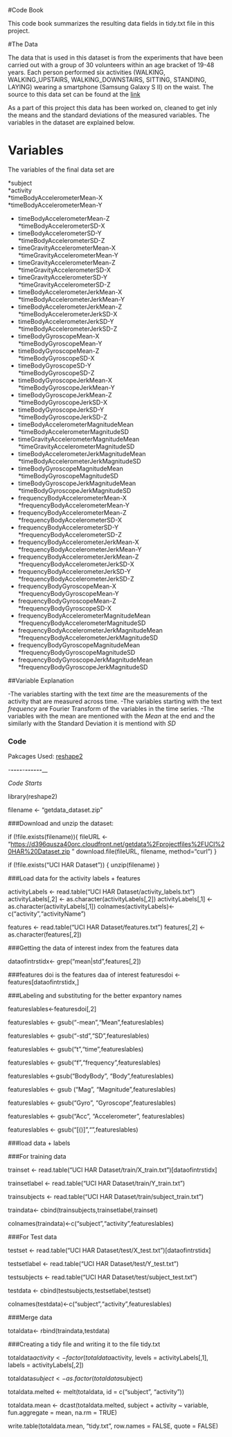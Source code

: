 #Code Book

This code book summarizes the resulting data fields in tidy.txt file in this project.


#The Data

The data that is used in this dataset is from the experiments that have been carried out with a group of 30 volunteers within an age bracket of 19-48 years. Each person performed six activities (WALKING, WALKING_UPSTAIRS, WALKING_DOWNSTAIRS, SITTING, STANDING, LAYING) wearing a smartphone (Samsung Galaxy S II) on the waist. The source to this data set can be found at the [link](https://d396qusza40orc.cloudfront.net/getdata%2Fprojectfiles%2FUCI%20HAR%20Dataset.zip)

As a part of this project this data has been worked on, cleaned to get inly the means and the standard deviations of the measured variables. The variables in the dataset are explained below.


# Variables

The variables of the final data set are 


*subject                                 
*activity                                   
*timeBodyAccelerometerMean-X     
*timeBodyAccelerometerMean-Y                
* timeBodyAccelerometerMean-Z                 
*timeBodyAccelerometerSD-X                  
* timeBodyAccelerometerSD-Y                   
*timeBodyAccelerometerSD-Z                  
* timeGravityAccelerometerMean-X              
*timeGravityAccelerometerMean-Y             
* timeGravityAccelerometerMean-Z              
*timeGravityAccelerometerSD-X               
* timeGravityAccelerometerSD-Y                
*timeGravityAccelerometerSD-Z               
* timeBodyAccelerometerJerkMean-X             
*timeBodyAccelerometerJerkMean-Y            
* timeBodyAccelerometerJerkMean-Z             
*timeBodyAccelerometerJerkSD-X              
* timeBodyAccelerometerJerkSD-Y               
*timeBodyAccelerometerJerkSD-Z              
* timeBodyGyroscopeMean-X                     
*timeBodyGyroscopeMean-Y                    
* timeBodyGyroscopeMean-Z                     
*timeBodyGyroscopeSD-X                      
* timeBodyGyroscopeSD-Y                       
*timeBodyGyroscopeSD-Z                      
* timeBodyGyroscopeJerkMean-X                 
*timeBodyGyroscopeJerkMean-Y                
* timeBodyGyroscopeJerkMean-Z                 
*timeBodyGyroscopeJerkSD-X                  
* timeBodyGyroscopeJerkSD-Y                   
*timeBodyGyroscopeJerkSD-Z                  
* timeBodyAccelerometerMagnitudeMean          
*timeBodyAccelerometerMagnitudeSD           
* timeGravityAccelerometerMagnitudeMean       
*timeGravityAccelerometerMagnitudeSD        
* timeBodyAccelerometerJerkMagnitudeMean      
*timeBodyAccelerometerJerkMagnitudeSD       
* timeBodyGyroscopeMagnitudeMean              
*timeBodyGyroscopeMagnitudeSD               
* timeBodyGyroscopeJerkMagnitudeMean          
*timeBodyGyroscopeJerkMagnitudeSD           
* frequencyBodyAccelerometerMean-X            
*frequencyBodyAccelerometerMean-Y           
* frequencyBodyAccelerometerMean-Z            
*frequencyBodyAccelerometerSD-X             
* frequencyBodyAccelerometerSD-Y              
*frequencyBodyAccelerometerSD-Z             
* frequencyBodyAccelerometerJerkMean-X        
*frequencyBodyAccelerometerJerkMean-Y       
* frequencyBodyAccelerometerJerkMean-Z        
*frequencyBodyAccelerometerJerkSD-X         
* frequencyBodyAccelerometerJerkSD-Y          
*frequencyBodyAccelerometerJerkSD-Z         
* frequencyBodyGyroscopeMean-X                
*frequencyBodyGyroscopeMean-Y               
* frequencyBodyGyroscopeMean-Z                
*frequencyBodyGyroscopeSD-X                 
* frequencyBodyAccelerometerMagnitudeMean     
*frequencyBodyAccelerometerMagnitudeSD      
* frequencyBodyAccelerometerJerkMagnitudeMean 
*frequencyBodyAccelerometerJerkMagnitudeSD  
* frequencyBodyGyroscopeMagnitudeMean         
*frequencyBodyGyroscopeMagnitudeSD          
* frequencyBodyGyroscopeJerkMagnitudeMean     
*frequencyBodyGyroscopeJerkMagnitudeSD 

##Variable Explanation

-The variables starting with the  text *time* are the measurements of the activity that are measured across time.
-The variables starting with the text *frequency* are Fourier Transform of the variables in the time series. 
-The variables with the mean are mentioned with the *Mean* at the end and the similarly with the Standard Deviation it is mentiond with *SD*



### Code

Pakcages Used: [reshape2](https://cran.r-project.org/web/packages/reshape2/index.html)

_-___-____-______-________-_____-________-____________-__________--__________-________-_______________

*Code Starts*

library(reshape2)

filename <- “getdata_dataset.zip”

###Download and unzip the dataset:

if (!file.exists(filename)){ fileURL <- “https://d396qusza40orc.cloudfront.net/getdata%2Fprojectfiles%2FUCI%20HAR%20Dataset.zip ” download.file(fileURL, filename, method=“curl”) }

if (!file.exists(“UCI HAR Dataset”)) { unzip(filename) }

###Load data for the activity labels + features

activityLabels <- read.table(“UCI HAR Dataset/activity_labels.txt”) activityLabels[,2] <- as.character(activityLabels[,2]) activityLabels[,1] <- as.character(activityLabels[,1]) colnames(activityLabels)<- c(“activity”,“activityName”)

features <- read.table(“UCI HAR Dataset/features.txt”) features[,2] <- as.character(features[,2])

###Getting the data of interest index from the features data

dataofintrstidx<- grep(“mean|std”,features[,2])

###features doi is the features daa of interest
featuresdoi <- features[dataofintrstidx,]

###Labeling and substituting for the better expantory names

featureslables<-featuresdoi[,2]

featureslables <- gsub(“-mean”,“Mean”,featureslables)

featureslables <- gsub(“-std”,“SD”,featureslables)

featureslables <- gsub(“t”,“time”,featureslables)

featureslables <- gsub(“f”,“frequency”,featureslables)

featureslables <-gsub(“BodyBody”, “Body”,featureslables)

featureslables <- gsub (“Mag”, “Magnitude”,featureslables)

featureslables <- gsub(“Gyro”, “Gyroscope”,featureslables)

featureslables <- gsub(“Acc”, “Accelerometer”, featureslables)

featureslables <- gsub(“[()]”,“”,featureslables)

###load data + labels

###For training data

trainset <- read.table(“UCI HAR Dataset/train/X_train.txt”)[dataofintrstidx]

trainsetlabel <- read.table(“UCI HAR Dataset/train/Y_train.txt”)

trainsubjects <- read.table(“UCI HAR Dataset/train/subject_train.txt”)

traindata<- cbind(trainsubjects,trainsetlabel,trainset)

colnames(traindata)<-c(“subject”,“activity”,featureslables)

###For Test data

testset <- read.table(“UCI HAR Dataset/test/X_test.txt”)[dataofintrstidx]

testsetlabel <- read.table(“UCI HAR Dataset/test/Y_test.txt”)

testsubjects <- read.table(“UCI HAR Dataset/test/subject_test.txt”)

testdata <- cbind(testsubjects,testsetlabel,testset)

colnames(testdata)<-c(“subject”,“activity”,featureslables)

###Merge data

totaldata<- rbind(traindata,testdata)

###Creating a tidy file and writing it to the file tidy.txt

totaldata$activity <- factor(totaldata$activity, levels = activityLabels[,1], labels = activityLabels[,2])

totaldata$subject <- as.factor(totaldata$subject)

totaldata.melted <- melt(totaldata, id = c(“subject”, “activity”))

totaldata.mean <- dcast(totaldata.melted, subject + activity ~ variable, fun.aggregate = mean, na.rm = TRUE)

write.table(totaldata.mean, “tidy.txt”, row.names = FALSE, quote = FALSE)
